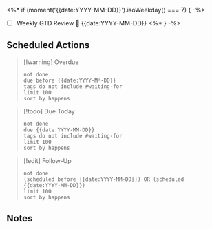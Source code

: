 <%* if (moment('{{date:YYYY-MM-DD}}').isoWeekday() === 7) { -%>
- [ ] Weekly GTD Review 📅 {{date:YYYY-MM-DD}}
<%* } -%>

## Scheduled Actions

> [!warning] Overdue
> ```tasks
> not done
> due before {{date:YYYY-MM-DD}}
> tags do not include #waiting-for
> limit 100
> sort by happens
> ```

> [!todo] Due Today
> ```tasks
> not done
> due {{date:YYYY-MM-DD}}
> tags do not include #waiting-for
> limit 100
> sort by happens
> ```

> [!edit] Follow-Up
> ```tasks
> not done
> (scheduled before {{date:YYYY-MM-DD}}) OR (scheduled {{date:YYYY-MM-DD}})
> limit 100
> sort by happens
> ```

## Notes

